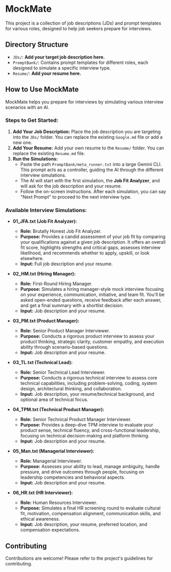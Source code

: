 # MockMate

This project is a collection of job descriptions (JDs) and prompt templates for various roles, designed to help job seekers prepare for interviews.

## Directory Structure

- `JDs/`: **Add your target job description here.**
- `PromptBank/`: Contains prompt templates for different roles, each designed to simulate a specific interview type.
- `Resume/`: **Add your resume here.**

## How to Use MockMate

MockMate helps you prepare for interviews by simulating various interview scenarios with an AI.

### Steps to Get Started:

1.  **Add Your Job Description:** Place the job description you are targeting into the `JDs/` folder. You can replace the existing `Google.md` file or add a new one.
2.  **Add Your Resume:** Add your own resume to the `Resume/` folder. You can replace the existing `Resume.md` file.
3.  **Run the Simulations:**
    *   Paste the path `PromptBank/meta_runner.txt` into a large Gemini CLI. This prompt acts as a controller, guiding the AI through the different interview simulations.
    *   The AI will start with the first simulation, the **Job Fit Analyzer**, and will ask for the job description and your resume.
    *   Follow the on-screen instructions. After each simulation, you can say "Next Prompt" to proceed to the next interview type.

### Available Interview Simulations:

-   **01_JFA.txt (Job Fit Analyzer):**
    *   **Role:** Brutally Honest Job Fit Analyzer.
    *   **Purpose:** Provides a candid assessment of your job fit by comparing your qualifications against a given job description. It offers an overall fit score, highlights strengths and critical gaps, assesses interview likelihood, and recommends whether to apply, upskill, or look elsewhere.
    *   **Input:** Full job description and your resume.

-   **02_HM.txt (Hiring Manager):**
    *   **Role:** First-Round Hiring Manager.
    *   **Purpose:** Simulates a hiring manager-style mock interview focusing on your experience, communication, initiative, and team fit. You'll be asked open-ended questions, receive feedback after each answer, and get a final summary with a shortlist decision.
    *   **Input:** Job description and your resume.

-   **03_PM.txt (Product Manager):**
    *   **Role:** Senior Product Manager Interviewer.
    *   **Purpose:** Conducts a rigorous product interview to assess your product thinking, strategic clarity, customer empathy, and execution ability through scenario-based questions.
    *   **Input:** Job description and your resume.

-   **03_TL.txt (Technical Lead):**
    *   **Role:** Senior Technical Lead Interviewer.
    *   **Purpose:** Conducts a rigorous technical interview to assess core technical capabilities, including problem-solving, coding, system design, architectural thinking, and collaboration.
    *   **Input:** Job description, your resume/technical background, and optional area of technical focus.

-   **04_TPM.txt (Technical Product Manager):**
    *   **Role:** Senior Technical Product Manager Interviewer.
    *   **Purpose:** Provides a deep-dive TPM interview to evaluate your product sense, technical fluency, and cross-functional leadership, focusing on technical decision-making and platform thinking.
    *   **Input:** Job description and your resume.

-   **05_Man.txt (Managerial Interviewer):**
    *   **Role:** Managerial Interviewer.
    *   **Purpose:** Assesses your ability to lead, manage ambiguity, handle pressure, and drive outcomes through people, focusing on leadership competencies and behavioral aspects.
    *   **Input:** Job description and your resume.

-   **06_HR.txt (HR Interviewer):**
    *   **Role:** Human Resources Interviewer.
    *   **Purpose:** Simulates a final HR screening round to evaluate cultural fit, motivation, compensation alignment, communication skills, and ethical awareness.
    *   **Input:** Job description, your resume, preferred location, and compensation expectations.

## Contributing

Contributions are welcome! Please refer to the project's guidelines for contributing.
